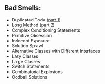 ## Bad Smells:
- Duplicated Code ([part 1](https://github.com/wafibismail/refactoring-practice/blob/master/part01-duplicated_code.md))
- Long Method ([part 2](https://github.com/wafibismail/refactoring-practice/blob/master/part02-long_method.md))
- Complex Conditioning Statements
- Primitive Obsession
- Indecent Exposure
- Solution Sprawl
- Alternative Classes with Different Interfaces
- Lazy Classes
- Large Classes
- Switch Statements
- Combinatorial Explosions
- Oddball Solutions